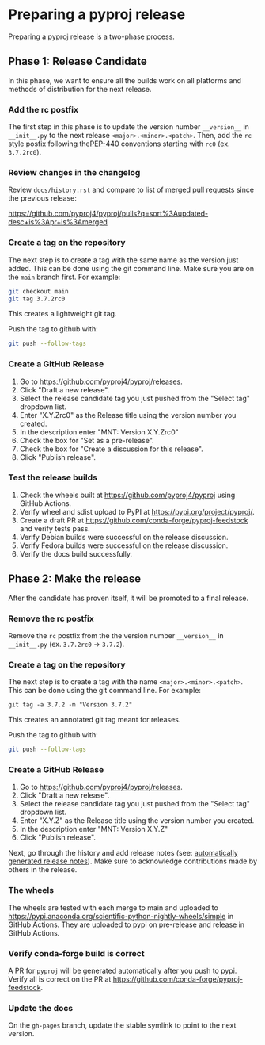 # Preparing a pyproj release

Preparing a pyproj release is a two-phase process.

## Phase 1: Release Candidate

In this phase, we want to ensure all the builds work on all platforms and methods
of distribution for the next release.

### Add the rc postfix

The first step in this phase is to update the version number `__version__` in `__init__.py`
to the next release `<major>.<minor>.<patch>`. Then, add the `rc` style posfix following the[PEP-440](https://www.python.org/dev/peps/pep-0440/#pre-releases)
conventions starting with `rc0` (ex. `3.7.2rc0`).

### Review changes in the changelog

Review `docs/history.rst` and compare to list of merged pull requests since the previous release:

https://github.com/pyproj4/pyproj/pulls?q=sort%3Aupdated-desc+is%3Apr+is%3Amerged

### Create a tag on the repository

The next step is to create a tag with the same name as the version just added. This can be done using the git command line.
Make sure you are on the `main` branch first. For example:

```bash
git checkout main
git tag 3.7.2rc0
```

This creates a lightweight git tag.

Push the tag to github with:

```bash
git push --follow-tags
```

### Create a GitHub Release

1. Go to https://github.com/pyproj4/pyproj/releases.
2. Click "Draft a new release".
3. Select the release candidate tag you just pushed from the "Select tag" dropdown list.
4. Enter "X.Y.Zrc0" as the Release title using the version number you created.
5. In the description enter "MNT: Version X.Y.Zrc0"
6. Check the box for "Set as a pre-release".
7. Check the box for "Create a discussion for this release".
8. Click "Publish release".

### Test the release builds

1. Check the wheels built at https://github.com/pyproj4/pyproj using GitHub Actions.
2. Verify wheel and sdist upload to PyPI at https://pypi.org/project/pyproj/.
3. Create a draft PR at https://github.com/conda-forge/pyproj-feedstock and verify tests pass.
4. Verify Debian builds were successful on the release discussion.
5. Verify Fedora builds were successful on the release discussion.
6. Verify the docs build successfully.

## Phase 2: Make the release

After the candidate has proven itself, it will be promoted to a final release.

### Remove the rc postfix

Remove the `rc` postfix from the the version number `__version__` in `__init__.py` (ex. `3.7.2rc0` -> `3.7.2`).

### Create a tag on the repository

The next step is to create a tag with the name `<major>.<minor>.<patch>`. This can be done using the git command line. For example:

```
git tag -a 3.7.2 -m "Version 3.7.2"
```

This creates an annotated git tag meant for releases.

Push the tag to github with:

```bash
git push --follow-tags
```

### Create a GitHub Release

1. Go to https://github.com/pyproj4/pyproj/releases.
2. Click "Draft a new release".
3. Select the release candidate tag you just pushed from the "Select tag" dropdown list.
4. Enter "X.Y.Z" as the Release title using the version number you created.
5. In the description enter "MNT: Version X.Y.Z"
6. Click "Publish release".

Next, go through the history and add release notes (see: [automatically generated release notes](https://docs.github.com/en/repositories/releasing-projects-on-github/automatically-generated-release-notes)). Make sure to acknowledge contributions made by others in the release.

### The wheels

The wheels are tested with each merge to main and uploaded to https://pypi.anaconda.org/scientific-python-nightly-wheels/simple in GitHub Actions. They are uploaded to pypi on pre-release and release in GitHub Actions.

### Verify conda-forge build is correct

A PR for `pyproj` will be generated automatically after you push to pypi.
Verify all is correct on the PR at https://github.com/conda-forge/pyproj-feedstock.

### Update the docs

On the `gh-pages` branch, update the stable symlink to point to the next version.

